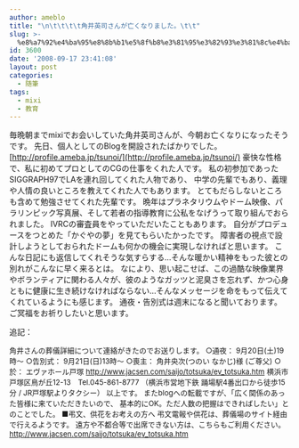 ```yaml
---
author: ameblo
title: "\n\t\t\t\t角井英司さんが亡くなりました。\t\t"
slug: >-
  %e8%a7%92%e4%ba%95%e8%8b%b1%e5%8f%b8%e3%81%95%e3%82%93%e3%81%8c%e4%ba%a1%e3%81%8f%e3%81%aa%e3%82%8a%e3%81%be%e3%81%97%e3%81%9f%e3%80%82
id: 3600
date: '2008-09-17 23:41:08'
layout: post
categories:
  - 随筆
tags:
  - mixi
  - 教育
---
```


毎晩朝までmixiでお会いしていた角井英司さんが、今朝お亡くなりになったそうです。 先日、個人としてのBlogを開設されたばかりでした。 [http://profile.ameba.jp/tsunoi/](http://profile.ameba.jp/tsunoi/) 豪快な性格で、私に初めてプロとしてのCGの仕事をくれた人です。 私の初参加であったSIGGRAPH97でLAを連れ回してくれた人物であり、 中学の先輩でもあり、義理や人情の良いところを教えてくれた人でもあります。 とてもだらしないところも含めて勉強させてくれた先輩です。 晩年はプラネタリウムやドーム映像、パラリンピック写真展、そして若者の指導教育に公私をなげうって取り組んでおられました。 IVRCの審査員をやっていただいたこともあります。 自分がプロデュースをつとめた「かぐやの夢」を見てもらいたかったです。 障害者の視点で設計しようとしておられたドームも何かの機会に実現しなければと思います。 こんな日記にも返信してくれそうな気すらする...そんな暖かい精神をもった彼との別れがこんなに早く来るとは。 なにより、思い起こせば、この過酷な映像業界やボランティアに関わる人々が、彼のようなガッツと泥臭さを忘れず、かつ心身ともに健康に生き続けなければならない...そんなメッセージを命をもって伝えてくれているようにも感じます。 通夜・告別式は週末になると聞いております。 ご冥福をお祈りしたいと思います。

追記：

<font size="2">角井さんの葬儀詳細について連絡がきたのでお送りします。 ○通夜： 9月20日(土)19時～ ○告別式： 9月21日(日)13時～ ○喪主： 角井央次(つのい なかじ)様 (ご尊父) ○於： エヴァホール戸塚</font> [<font size="2">http://www.jacsen.com/saijo/totsuka/ev_totsuka.htm</font>](http://www.jacsen.com/saijo/totsuka/ev_totsuka.htm) <font size="2">横浜市戸塚区鳥が丘12-13　Tel.045-861-8777 （横浜市営地下鉄 踊場駅4番出口から徒歩15分 / JR戸塚駅よりタクシー） 以上です。 またblogへの転載ですが、「広く関係のあった皆様に来ていただきたいので、 基本的にOK。ただ人数の把握はできればしたい」とのことでした。 ■弔文、供花をお考えの方へ 弔文電報や供花は、葬儀場のサイト経由で行えるようです。 遠方や不都合等で出席できない方は、こちらもご利用ください。 [http://<wbr>www.ja<wbr>csen.c<wbr>om/sai<wbr>jo/tot<wbr>suka/e<wbr>v_tots<wbr>uka.ht<wbr>m](http://www.jacsen.com/saijo/totsuka/ev_totsuka.htm)</font>